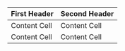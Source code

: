 | First Header  | Second Header |
| ------------- | ------------- |
| Content Cell  | Content Cell  |(www.google.com)
| Content Cell  | Content Cell  |
